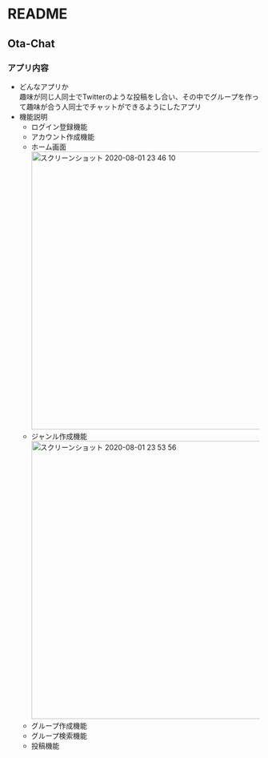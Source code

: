# README
## Ota-Chat
### アプリ内容
- どんなアプリか<br>
趣味が同じ人同士でTwitterのような投稿をし合い、その中でグループを作って趣味が合う人同士でチャットができるようにしたアプリ
- 機能説明<br>
  - ログイン登録機能<br>
  - アカウント作成機能<br>
  - ホーム画面<br><img width="555" alt="スクリーンショット 2020-08-01 23 46 10" src="https://user-images.githubusercontent.com/61651779/89104042-3b446900-d451-11ea-95a7-105a88e9417f.png"><br>
  - ジャンル作成機能<br><img width="555" alt="スクリーンショット 2020-08-01 23 53 56" src="https://user-images.githubusercontent.com/61651779/89104203-74310d80-d452-11ea-8f89-032d6cc09495.png"><br>
  - グループ作成機能
  - グループ検索機能  
  - 投稿機能
  
